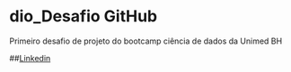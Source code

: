 # dio_Desafio GitHub
Primeiro desafio de projeto do bootcamp ciência de dados da Unimed BH


##[Linkedin](https://www.linkedin.com/in/guilherme-de-andrade-35243b15b/)
